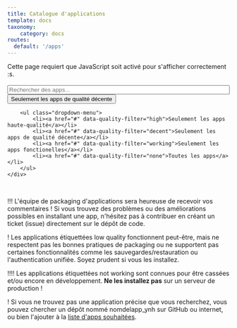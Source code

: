 ```yaml
---
title: Catalogue d'applications
template: docs
taxonomy:
    category: docs
routes:
  default: '/apps'
---
```


<span class="javascriptDisclaimer">
Cette page requiert que JavaScript soit activé pour s'afficher correctement :s.
<br/>
<br/>
</span>

<!--
Search bar
-->
<div class="input-group">
    <span id="basic-addon1" class="input-group-addon" ><span class="glyphicon glyphicon-search"></span></span>
    <input id="filter-app-cards" type="text" class="form-control"  placeholder="Rechercher des apps..." aria-describedby="basic-addon1"/>
    <div class="input-group-btn">
        <button type="button" class="btn btn-default dropdown-toggle" data-toggle="dropdown" aria-haspopup="true" aria-expanded="false">
            <span id="current-quality-filter" data-filter="decent">Seulement les apps de qualité décente</span> <span class="caret"></span>
        </button>

        <ul class="dropdown-menu">
            <li><a href="#" data-quality-filter="high">Seulement les apps haute-qualité</a></li>
            <li><a href="#" data-quality-filter="decent">Seulement les apps de qualité décente</a></li>
            <li><a href="#" data-quality-filter="working">Seulement les apps fonctionelles</a></li>
            <li><a href="#" data-quality-filter="none">Toutes les apps</a></li>
        </ul>
    </div>
</div>
<br />

<!--
Disclaimers
-->

!!! L'équipe de packaging d'applications sera heureuse de recevoir vos commentaires ! Si vous trouvez des problèmes ou des améliorations possibles en installant une app, n'hésitez pas à contribuer en créant un ticket (issue) directement sur le dépôt de code.

! Les applications étiquettées <span class="label label-warning label-as-badge">low quality</span> fonctionnent peut-être, mais ne respectent pas les bonnes pratiques de packaging ou ne supportent pas certaines fonctionnalités comme les sauvegardes/restauration ou l'authentication unifiée. Soyez prudent si vous les installez.

!!!! Les applications étiquettées <span class="label label-danger label-as-badge">not working</span> sont connues pour être cassées et/ou encore en développement. **Ne les installez pas** sur un serveur de production !

<div id="app-cards-list" class="app-cards-list"></div>

! Si vous ne trouvez pas une application précise que vous recherchez, vous pouvez chercher un dépôt nommé nomdelapp_ynh sur GitHub ou internet, ou bien l'ajouter à la <a href="/apps_wishlist">liste d'apps souhaitées</a>.

<!--
Custom CSS for this page
-->

<style>
#wrapper {
   max-width: 1100px;
}

/*=================================================
 Search bar
=================================================*/
#filter-app-cards, #app-cards-list {
    width:100%;
}
/*===============================================*/

/*=================================================
 Force return space after card list
=================================================*/
#app-cards-list:after {
    content:'';
    display:block;
    clear: both;
}
/*===============================================*/

/*=================================================
 App card
=================================================*/

.app-card {
    margin-bottom:20px;
    width:31.2%;
    float:left;
    min-height: 1px;
    margin-right: 10px;
    margin-left: 10px;
    border-radius: 3px;
    position: relative;
    height: 230px;
}
.app-title {
    margin-top: 0;
    margin-bottom: 5px;
    font-size: 1.2em;
    font-weight: 700;
    line-height: 1.1;
    color: black;
    padding: 15px;
    padding-bottom: 0;
}
.app-title .label {
    font-size: 0.5em;
    display: inline-block;
    vertical-align: middle;
    padding: 0.5em 0.6em;
    padding-bottom: 0.3em;
}

.label-epic {
    background-color: darkorchid;
}

.app-descr {
    height:100px;
    overflow: hidden;
    padding: 0 15px;
}

.app-footer {
   width:100%;
   position: absolute;
   bottom: 0;
}

.app-maintainer {
    font-size: 0.7em;
    text-align: right;
    margin-right: 5px;
}

.app-card .unmaintained {
   color: #e0aa33;
}

/*===============================================
 App buttons
=================================================*/
.app-buttons {
    width:100%;
}
.app-buttons > .btn {
    border-bottom:0;
    font-size: 0.9em;
    line-height: 1.58;
}
.app-buttons > .btn:first-child {
    border-left:0;
    border-top-left-radius:0;
}
.app-buttons > .btn:last-child {
    border-right:0;
    border-top-right-radius:0;
    margin-left: 0px;
    width: 33.6%;
}

/*===============================================*/
</style>

<!--
App card template
-->

<script type="text/template" id="app-template2">
    <div class="app-card_{app_id} app-card panel panel-default" data-quality="{app_quality}">

        <div class="app-title">{app_name}</div>
        <div class="app-descr">{app_description}</div>
        <div class="app-footer">
            <div class="app-maintainer">
                <span class="glyphicon glyphicon-refresh"></span> {app_update} -
                <span title="{maintained_help}" class="{maintained_state}"><span class="glyphicon glyphicon-{maintained_icon}"></span> {app_maintainer}</span>
            </div>
            <div class="app-buttons btn-group" role="group">
                <a href="{app_git}" target="_BLANK" type="button" class="btn btn-default col-sm-4"><span class="glyphicon glyphicon-globe" aria-hidden="true"></span> Code</a>
                <a href="#/app_{app_id}" target="_BLANK" type="button" class="btn btn-default col-sm-4"><span class="glyphicon glyphicon-book" aria-hidden="true"></span> Doc</a>
                <a href="https://install-app.yunohost.org/?app={app_id}" target="_BLANK" type="button" class="btn btn-{app_install_css_style} col-sm-4 active"><span class="glyphicon glyphicon-plus" aria-hidden="true"></span> Install</a>
            </div>
       </div>
    </div>
</script>

<!--
Javascript helpers
-->

<script>

function timeConverter(UNIX_timestamp) {
    var a = new Date(UNIX_timestamp*1000);
    var months = ['January','February','March','April','May','June','July','August','September','October','November','December'];
    var year = a.getFullYear();
    var month = months[a.getMonth()];
    var date = a.getDate();
    var hour = a.getHours();
    var min = a.getMinutes();
    if (hour < 10) { hour = '0' + hour; }
    if (min < 10) { min = '0' + min; }
    var time = date+' '+month+' '+year;//+' at '+hour+':'+min
    return time;
}


$(document).ready(function () {

    var default_lang = "fr";

    // Hide warrant about states when we're using the default filter
    $('#state-disclaimer').hide();
    var quality_filters = "decent";

    function filter(){

        var current_quality_filter = $('#current-quality-filter').data("filter");
        var user_input_in_search_field = $('#filter-app-cards').val().toLowerCase();

        $('.app-card').each(function() {
            // This is where we actually define how apps are filtered:
            // we look for the name of the app (h3) and try to find the user input
            // + we check this app match the current quality filter
            var text = $(this).find('.app-title').text().toLowerCase() + " " + $(this).find('.app-descr').text().toLowerCase();
            if (text.indexOf(user_input_in_search_field) >= 0 && $(this).data("quality").indexOf(current_quality_filter) >= 0)
            {
                $(this).show();
            }
            else
            {
                $(this).hide();
            }
        });

        // Display or hide the disclaimers depending on the current filter...
        ((current_quality_filter == "working") || (current_quality_filter == "none")) ? $("#bad-quality-apps-disclaimer").show() : $("#bad-quality-apps-disclaimer").hide();
        ((current_quality_filter == "none")) ? $("#broken-apps-disclaimer").show() : $("#broken-apps-disclaimer").hide();
    }

    //=================================================
    // Search & filter bar event
    //=================================================
    $('#filter-app-cards').keyup(filter);

    $('a[data-quality-filter]').on("click", function(){
        $('#current-quality-filter').text($(this).text());
        $('#current-quality-filter').data("filter", $(this).data("quality-filter"));
        filter();
    });

    filter();

    //=================================================
    // Upload apps lists
    //=================================================
    var catalog = undefined;

    // Fetch application catalog

    $.getJSON('https://app.yunohost.org/default/v2/apps.json', {}, function(data) {

        catalog = $.map(data["apps"], function(el) { return el; });

        // Clarify high quality state, and level if undefined or inprogress or notworking...

        $.each(catalog, function(k, infos) {
            if ((infos.level === undefined) || (infos.level === 0) || (infos.state === "inprogress") || (infos.state === "notworking")) {
                infos.level = null;
            }
            if ((infos.high_quality === true) && (infos.level === 8)) {
                infos.state = "high quality";
            }
            else if ((infos.state === "working") && (infos.level !== null) && (infos.level <= 4)) {
                infos.state = "low quality";
            }
        });

        // Sort apps according to their state and level...

        catalog.sort(function(a, b){
            a_state = (a.state === "high quality")?4:(a.level > 4)?3:(a.state > 0)?2:1;
            b_state = (b.state === "high quality")?4:(b.level > 4)?3:(b.state > 0)?2:1;
            if (a_state < b_state || a_state == b_state && a.level < b.level || a_state == b_state && a.level == b.level && a.manifest.id > b.manifest.id) {return 1;}
            else if (a.manifest.id == b.manifest.id) {return 0;}
            return -1;
        });

        // Add the card for each app

        $.each(catalog, function(k, infos) {

            app_id = infos.manifest.id;

            // Define what style to use for state, level and install button
            // according to the app quality ....

            if (infos.state === "high quality") {
                app_quality = "high,decent,working,none";
                app_badge = "high quality";
                app_badge_css_style = "epic";
                app_install_css_style = "success";
            } else if ((infos.state === "working") && (infos.level > 4)) {
                app_quality = "decent,working,none";
                app_badge = null;
                app_badge_css_style = "success";
                app_install_css_style = "success";
            } else if (infos.state === "low quality") {
                app_quality = "working,none";
                app_badge = "low quality";
                app_badge_css_style = "warning";
                app_install_css_style = "warning";
            } else {
                app_quality = "none";
                app_badge = "not working";
                app_badge_css_style = "danger";
                app_install_css_style = "danger";
            }

            // If level is null, we wanna display '?'
            if (infos.level == null) {
                infos.level = '?';
            }

            // Fill the template
            html = $('#app-template2').html()
             .replace(/{app_id}/g, app_id)
             .replace(/{app_name}/g, infos.manifest.name)
             .replace('{app_description}', infos.manifest.description[default_lang] || infos.manifest.description["en"])
             .replace(/{app_git}/g, infos.git.url)
             .replace('{app_branch}', infos.git.branch)
             .replace('{app_level}', infos.level)
             .replace('{app_quality}', app_quality)
             .replace('{app_update}', timeConverter(infos.lastUpdate))
             .replace('{app_install_css_style}', app_install_css_style);

            // Handle the maintainer info
            if (infos.maintained == false)
            {
               html = html
                 .replace('{maintained_state}', 'unmaintained')
                 .replace('{maintained_icon}', 'warning-sign')
                 .replace('{app_maintainer}', "Unmaintained")
                 .replace('{maintained_help}', "This package is currently unmaintained. Feel free to propose yourself as the new maintainer !");
            }
            else {
                html = html
                 .replace('{maintained_state}', 'maintained')
                 .replace('{maintained_icon}', 'user')
                 .replace('{maintained_help}', "Current maintainer of this package");

                if ((infos.manifest.developer) && (infos.manifest.developer.name)) {
                    html = html.replace('{app_maintainer}', infos.manifest.developer.name);
                }
                else if ((infos.manifest.maintainer) && (infos.manifest.maintainer.name)) {
                    html = html.replace('{app_maintainer}', infos.manifest.maintainer.name);
                }
                else {
                    html = html.replace('{app_maintainer}', "???");
                }
            }

            // Fill the template
            $('#app-cards-list').append(html);
            $('.app-card_'+ app_id).attr('id', 'app-card_'+ app_id);
            if (app_badge !== null) {
                 $('.app-card_'+ app_id + ' .app-title').append(' <span class="label label-'+app_badge_css_style+'">'+app_badge+'</span>');
            }
            if (typeof(infos.category) === "string") {
                 category = data["categories"].find(function(el) { return el.id == infos.category; });
                 if (typeof(category) !== "undefined")
                 {
                    display = category["title"][default_lang] || category["title"]["en"];
                    $('.app-card_'+ app_id + ' .app-title').append(' <span class="label label-default">'+display.toLowerCase()+'</span>');
                 }
            }
        });

        filter();
    });
    //=================================================
});
</script>
